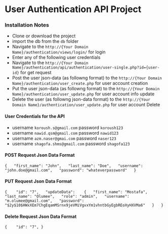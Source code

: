 # User Authentication API Project

### Installation Notes

- Clone or download the project
- import the db from the ```db``` folder
- Navigate to the ```http://{Your Domain Name}/authentication/views/login/``` for login
- Enter any of the following user credentials
- Navigate to the ```http://{Your Domain Name}/authentication/api/authentication/user-single.php?id={user-id}``` for get request
- Post the user json-data (as followng format) to the ```http://{Your Domain Name}/authentication/user_create.php``` for user account creation
- Put the user json-data (as followng format) to the ```http://{Your Domain Name}/authentication/user_update.php``` for user account info update
- Delete the user (as followng json-data format) to the ```http://{Your Domain Name}/authentication/user_update.php``` for user account Delete
#### User Credentials for the API

- username ``koroush.s@gmail.com`` password ``koroush123``
- username ``nawid.qsm@gmail.com`` password ``nawid123``
- username ``azm.naser@gmai.com`` password ``naser123``
- username ``shagofa.shms@gmail.com`` password ``shagofa123``

#### POST  Request Json Data Format
`{  
    "first_name": "John",  
    "last_name": "Doe",  
    "username": "john.doe@gmail.com",  
    "password": "whateverpassword"  
}`  

#### PUT Request Json Data Format

`{   
    "id": "7",  
    "updateData":   
    {  
        "first_name": "Mostafa",  
        "last_name": "Olumee",  
        "role": "admin",  
        "username": "m.olumee@gmail.com",  
        "password": "$2y$10$HWxXEm7ChgEqamMSrnx9jeVMiVgvxYm1vhntbGyEgbREoXyHXVMa6"  
    }  
}`  

#### Delete Request Json Data Format

`{   
    "id": "7",
}`  